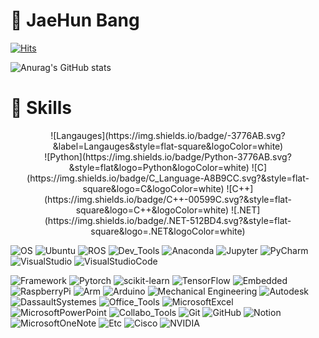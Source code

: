 # 👋 JaeHun Bang

<!-- 방문자 수 -->
[![Hits](https://hits.seeyoufarm.com/api/count/incr/badge.svg?url=https%3A%2F%2Fgithub.com%2FdevappendCBangJ&count_bg=%237F7F7F&title_bg=%23132F57&icon=baidu.svg&icon_color=%23E7E7E7&title=hits&edge_flat=false)](https://hits.seeyoufarm.com)
<!-- Github stats -->
![Anurag's GitHub stats](https://github-readme-stats.vercel.app/api?username=devappendCBangJ&show_icons=true&theme=github_dark)

# 💪 Skills
<!-- 기술 스택 -->
<div align="center">
  ![Langauges](https://img.shields.io/badge/-3776AB.svg?&label=Langauges&style=flat-square&logoColor=white)<br> <!-- Languages -->
  ![Python](https://img.shields.io/badge/Python-3776AB.svg?&style=flat&logo=Python&logoColor=white)
  ![C](https://img.shields.io/badge/C_Language-A8B9CC.svg?&style=flat-square&logo=C&logoColor=white)
  ![C++](https://img.shields.io/badge/C++-00599C.svg?&style=flat-square&logo=C++&logoColor=white)
  ![.NET](https://img.shields.io/badge/.NET-512BD4.svg?&style=flat-square&logo=.NET&logoColor=white)
</div>

![OS](https://img.shields.io/badge/-E95420.svg?&label=OS&style=flat-square&logoColor=white) <!-- OS -->
![Ubuntu](https://img.shields.io/badge/Ubuntu-E95420.svg?&style=flat&logo=Ubuntu&logoColor=white)
![ROS](https://img.shields.io/badge/ROS-22314E.svg?&style=flat&logo=ROS&logoColor=white)
![Dev_Tools](https://img.shields.io/badge/-44A833.svg?&label=Dev_Tools&style=flat-square&logoColor=white) <!-- Tools -->
![Anaconda](https://img.shields.io/badge/Anaconda-44A833.svg?&style=flat&logo=Anaconda&logoColor=white)
![Jupyter](https://img.shields.io/badge/JupyterNotebook-F37626.svg?&style=flat&logo=Jupyter&logoColor=white)
![PyCharm](https://img.shields.io/badge/PyCharm-000000.svg?&style=flat&logo=PyCharm&logoColor=white)
![VisualStudio](https://img.shields.io/badge/Visual_Studio-5C2D91.svg?&style=flat&logo=VisualStudio&logoColor=white)
![VisualStudioCode](https://img.shields.io/badge/Visual_Studio_Code-007ACC.svg?&style=flat&logo=VisualStudioCode&logoColor=white)
<!-- ![VirtualBox](https://img.shields.io/badge/VirtualBox-183A61.svg?&style=flat&logo=VirtualBox&logoColor=white) -->
![Framework](https://img.shields.io/badge/-EE4C2C.svg?&label=Framework&style=flat-square&logoColor=white) <!-- Framework -->
![Pytorch](https://img.shields.io/badge/Pytorch-EE4C2C.svg?&style=flat&logo=Pytorch&logoColor=white)
![scikit-learn](https://img.shields.io/badge/scikit_learn-F7931E.svg?&style=flat&logo=scikit-learn&logoColor=white)
![TensorFlow](https://img.shields.io/badge/TensorFlow-FF6F00.svg?&style=flat&logo=TensorFlow&logoColor=white)
![Embedded](https://img.shields.io/badge/-A22846.svg?&label=Embedded&style=flat-square&logoColor=white) <!-- Embedded -->
![RaspberryPi](https://img.shields.io/badge/RaspberryPi-A22846.svg?&style=flat&logo=RaspberryPi&logoColor=white)
![Arm](https://img.shields.io/badge/Mbed-0091BD.svg?&style=flat&logo=Arm&logoColor=white)
![Arduino](https://img.shields.io/badge/Arduino-00979D.svg?&style=flat&logo=Arduino&logoColor=white)
![Mechanical Engineering](https://img.shields.io/badge/-A22846.svg?&label=Mechanical_Engineering&style=flat-square&logoColor=white) <!-- Mechanical Engineering -->
![Autodesk](https://img.shields.io/badge/AutoCAD-000000.svg?&style=flat&logo=Autodesk&logoColor=white)
![DassaultSystemes](https://img.shields.io/badge/Solidworks-005386.svg?&style=flat&logo=DassaultSystemes&logoColor=white)
![Office_Tools](https://img.shields.io/badge/-217346.svg?&label=Office_Tools&style=flat-square&logoColor=white) <!-- Office Tools -->
![MicrosoftExcel](https://img.shields.io/badge/Excel-217346.svg?&style=flat&logo=MicrosoftExcel&logoColor=white)
![MicrosoftPowerPoint](https://img.shields.io/badge/PowerPoint-B7472A.svg?&style=flat&logo=MicrosoftPowerPoint&logoColor=white)
![Collabo_Tools](https://img.shields.io/badge/-F05032.svg?&label=Collabo_Tools&style=flat-square&logoColor=white) <!-- Collaboration Tools -->
![Git](https://img.shields.io/badge/Git-F05032.svg?&style=flat&logo=Git&logoColor=white)
![GitHub](https://img.shields.io/badge/GitHub-181717.svg?&style=flat&logo=GitHub&logoColor=white)
![Notion](https://img.shields.io/badge/Notion-000000.svg?&style=flat&logo=Notion&logoColor=white)
![MicrosoftOneNote](https://img.shields.io/badge/OneNote-7719AA.svg?&style=flat&logo=MicrosoftOneNote&logoColor=white)
![Etc](https://img.shields.io/badge/-1BA0D7.svg?&label=Etc&style=flat-square&logoColor=white) <!-- Etc -->
![Cisco](https://img.shields.io/badge/Cisco-1BA0D7.svg?&style=flat&logo=Cisco&logoColor=white)
![NVIDIA](https://img.shields.io/badge/NVIDIA-76B900.svg?&style=flat&logo=NVIDIA&logoColor=white)

<!--
**devappendCBangJ/devappendCBangJ** is a ✨ _special_ ✨ repository because its `README.md` (this file) appears on your GitHub profile.



Here are some ideas to get you started:

- 🔭 I’m currently working on ...
- 🌱 I’m currently learning ...
- 👯 I’m looking to collaborate on ...
- 🤔 I’m looking for help with ...
- 💬 Ask me about ...
- 📫 How to reach me: ...
- 😄 Pronouns: ...
- ⚡ Fun fact: ...
-->
